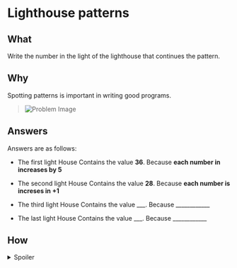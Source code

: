 # Lighthouse patterns

## What

Write the number in the light of the lighthouse that continues the pattern.

## Why

Spotting patterns is important in writing good programs.

> ![Problem Image](https://github.com/s-m-quadri/learn-github/assets/88645248/85f0467f-ea16-4aea-8a02-535572845e73)

## Answers

<!-- Instructions -->
<!-- Write answers in bold, i.s. encapsulate between four asterisks. e.g. **sample text** -->
<!-- Note: These are comments, will not show in Preview section. -->
<!--   ... Thus, you can remove, it's just for your understanding -->

Answers are as follows:

- The first light House Contains the value **36**. Because **each number in increases by 5**

- The second light House Contains the value **28**. Because **each number is increses in +1**

- The third light House Contains the value ___. Because ____________

- The last light House Contains the value ___. Because ____________



<!-- Write answers in list -->
<!-- There are some intentional mistakes, you can correct them -->

## How

<details><summary>Spoiler</summary>
  
> [Explaination](https://teachinglondoncomputing.files.wordpress.com/2018/04/lighthousepattern1v1solution.pdf)
> A good way to spot many number patterns is to make a new series of numbers by subtracting the numbers next to each other in the original series.

</details>
